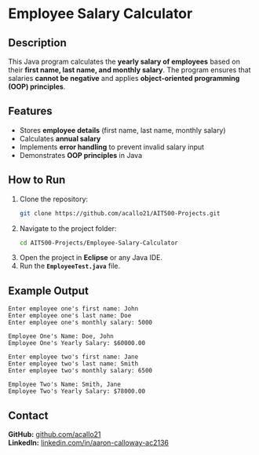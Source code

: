 # Employee Salary Calculator

## Description
This Java program calculates the **yearly salary of employees** based on their **first name, last name, and monthly salary**. The program ensures that salaries **cannot be negative** and applies **object-oriented programming (OOP) principles**.

## Features
- Stores **employee details** (first name, last name, monthly salary)  
- Calculates **annual salary**  
- Implements **error handling** to prevent invalid salary input  
- Demonstrates **OOP principles** in Java  

## How to Run
1. Clone the repository:  
   ```sh
   git clone https://github.com/acallo21/AIT500-Projects.git
   ```
2. Navigate to the project folder:  
   ```sh
   cd AIT500-Projects/Employee-Salary-Calculator
   ```
3. Open the project in **Eclipse** or any Java IDE.  
4. Run the **`EmployeeTest.java`** file.

## Example Output
```
Enter employee one's first name: John 
Enter employee one's last name: Doe 
Enter employee one's monthly salary: 5000

Employee One's Name: Doe, John 
Employee One's Yearly Salary: $60000.00

Enter employee two's first name: Jane 
Enter employee two's last name: Smith 
Enter employee two's monthly salary: 6500

Employee Two's Name: Smith, Jane 
Employee Two's Yearly Salary: $78000.00
```
## Contact
**GitHub:** [github.com/acallo21](https://github.com/acallo21)  
**LinkedIn:** [linkedin.com/in/aaron-calloway-ac2136](https://www.linkedin.com/in/aaron-calloway-ac2136/)
